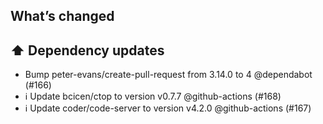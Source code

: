 ## What’s changed
## ⬆️ Dependency updates

- Bump peter-evans/create-pull-request from 3.14.0 to 4 @dependabot (#166)
- ℹ️ Update bcicen/ctop to version v0.7.7 @github-actions (#168)
- ℹ️ Update coder/code-server to version v4.2.0 @github-actions (#167)
